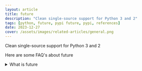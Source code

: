 ```yaml
---
layout: article
title: future
description: "Clean single-source support for Python 3 and 2"
tags: [python, future, pypi future, pypi, references]
date: 2023-12-27
cover: /assets/images/related-articles/general.png
---
```


Clean single-source support for Python 3 and 2

Here are some FAQ's about future
<details>
<summary>What is future</summary>
Clean single-source support for Python 3 and 2
</details>
